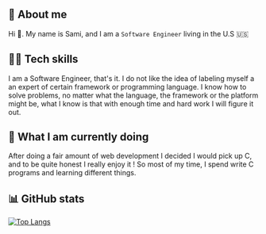 ## 💫 About me
Hi 👋. My name is Sami, and I am a `Software Engineer` living in the U.S 🇺🇸


## 👨‍💻 Tech skills
I am a Software Engineer, that's it. I do not like the idea of labeling myself a an expert of certain framework or programming language. I know how to solve problems, no matter what the language, the framework or the platform might be, what I know is that with enough time and hard work I will figure it out. 


## 🌱 What I am currently doing
After doing a fair amount of web development I decided I would pick up C, and to be quite honest I really enjoy it ! So most of my time, I spend write C programs and learning different things.

## 📊 GitHub stats
[![Top Langs](https://github-readme-stats.vercel.app/api/top-langs/?username=Samito19&layout=compact)](https://github.com/Samito19/github-readme-stats)
